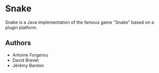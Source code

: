 Snake
=====

Snake is a Java implementation of the famous game "Snake" based
on a plugin platform.

Authors
-------
* Antoine Forgerou
* David Brevet
* Jérémy Bardon
